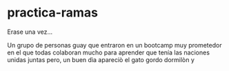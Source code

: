 # practica-ramas

Erase una vez...

Un grupo de personas guay que entraron en
un bootcamp muy prometedor
en el que todas colaboran mucho para aprender
que tenía las naciones unidas juntas
pero, un buen dìa apareciò el gato gordo dormilòn y
